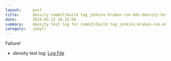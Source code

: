 ```yaml
---
layout:     post
title:      density commit/build tag jenkins-kraken-run-k8s-density-tests-67-30
date:       2016-05-12 16:15:50
summary:    density test log for commit/build tag jenkins-kraken-run-k8s-density-tests-67-30.
category:   jekyll
---
```


Failure!

- density test log: [Log File](http://s3-us-west-2.amazonaws.com/kraken-e2e-logs/density/jenkins-kraken-run-k8s-density-tests-67-30/build-log.txt)
